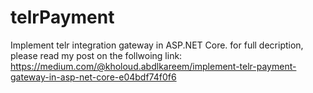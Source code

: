 # telrPayment
Implement telr integration gateway in ASP.NET Core.
for full decription, please read my post on the follwoing link: https://medium.com/@kholoud.abdlkareem/implement-telr-payment-gateway-in-asp-net-core-e04bdf74f0f6
